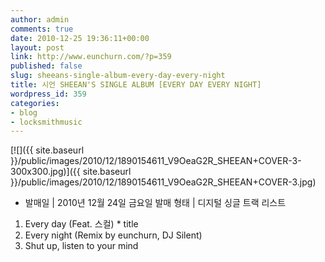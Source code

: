 ```yaml
---
author: admin
comments: true
date: 2010-12-25 19:36:11+00:00
layout: post
link: http://www.eunchurn.com/?p=359
published: false
slug: sheeans-single-album-every-day-every-night
title: 시언 SHEEAN'S SINGLE ALBUM [EVERY DAY EVERY NIGHT]
wordpress_id: 359
categories:
- blog
- locksmithmusic
---
```


[![]({{ site.baseurl }}/public/images/2010/12/1890154611_V9OeaG2R_SHEEAN+COVER-3-300x300.jpg)]({{ site.baseurl }}/public/images/2010/12/1890154611_V9OeaG2R_SHEEAN+COVER-3.jpg)


* 발매일 | 2010년 12월 24일 금요일
발매 형태 | 디지털 싱글
트랙 리스트
01. Every day (Feat. 스컬) * title
02. Every night (Remix by eunchurn, DJ Silent)
03. Shut up, listen to your mind
